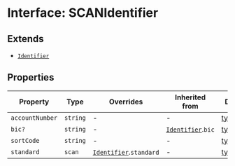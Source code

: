 # Interface: SCANIdentifier

## Extends

- [`Identifier`](/docs/packages/sdk/interfaces/Identifier.md)

## Properties

| Property | Type | Overrides | Inherited from | Defined in |
| ------ | ------ | ------ | ------ | ------ |
| `accountNumber` | `string` | - | - | [types.ts:339](https://github.com/monerium/js-monorepo/blob/main/packages/sdk/src/types.ts#L339) |
| `bic?` | `string` | - | [`Identifier`](/docs/packages/sdk/interfaces/Identifier.md).`bic` | [types.ts:192](https://github.com/monerium/js-monorepo/blob/main/packages/sdk/src/types.ts#L192) |
| `sortCode` | `string` | - | - | [types.ts:338](https://github.com/monerium/js-monorepo/blob/main/packages/sdk/src/types.ts#L338) |
| `standard` | `scan` | [`Identifier`](/docs/packages/sdk/interfaces/Identifier.md).`standard` | - | [types.ts:337](https://github.com/monerium/js-monorepo/blob/main/packages/sdk/src/types.ts#L337) |
